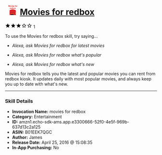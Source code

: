 # &nbsp;<img src="skill_icon" alt="Movies for redbox icon" width="36"> [Movies for redbox](http://alexa.amazon.com/#skills/amzn1.echo-sdk-ams.app.e3300666-52f0-4e5f-969b-637d13c2a125)
![3 stars](../../images/ic_star_black_18dp_1x.png)![3 stars](../../images/ic_star_black_18dp_1x.png)![3 stars](../../images/ic_star_black_18dp_1x.png)![3 stars](../../images/ic_star_border_black_18dp_1x.png)![3 stars](../../images/ic_star_border_black_18dp_1x.png) 1

To use the Movies for redbox skill, try saying...

* *Alexa, ask Movies for redbox for latest movies*

* *Alexa, ask Movies for redbox what's popular*

* *Alexa, ask Movies for redbox what's new*

Movies for redbox tells you the latest and popular movies you can rent from redbox kiosk. It updates daily with most popular movies, and always keep you up to date with what's new.

***

### Skill Details

* **Invocation Name:** movies for redbox
* **Category:** Entertainment
* **ID:** amzn1.echo-sdk-ams.app.e3300666-52f0-4e5f-969b-637d13c2a125
* **ASIN:** B01EEK7QGC
* **Author:** James
* **Release Date:** April 25, 2016 @ 15:08:35
* **In-App Purchasing:** No
